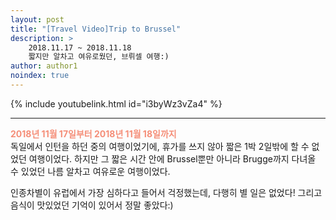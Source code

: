 ```yaml
---
layout: post
title: "[Travel Video]Trip to Brussel"
description: >  
    2018.11.17 ~ 2018.11.18  
    짧지만 알차고 여유로웠던, 브뤼셀 여행:)
author: author1
noindex: true
---
```


{% include youtubelink.html id="i3byWz3vZa4" %}

***

<span style="color: rgb(245,142,120)"> __2018년 11월 17일부터 2018년 11월 18일까지__  </span>  
독일에서 인턴을 하던 중의 여행이었기에, 휴가를 쓰지 않아 짧은 1박 2일밖에 할 수 없었던 여행이었다. 하지만 그 짧은 시간 안에 Brussel뿐만 아니라 Brugge까지 다녀올 수 있었던 나름 알차고 여유로운 여행이었다.

인종차별이 유럽에서 가장 심하다고 들어서 걱정했는데, 다행히 별 일은 없었다! 그리고 음식이 맛있었던 기억이 있어서 정말 좋았다:)